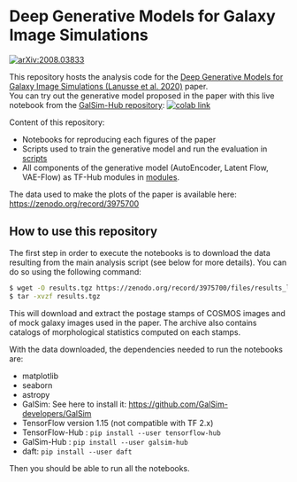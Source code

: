 # Deep Generative Models for Galaxy Image Simulations

[![arXiv:2008.03833](https://img.shields.io/badge/astro--ph.IM-arXiv%3A2008.03833-B31B1B.svg)](https://arxiv.org/abs/2008.03833)

This repository hosts the analysis code for the [Deep Generative Models for Galaxy Image Simulations (Lanusse et al. 2020)](https://arxiv.org/abs/2008.03833)
paper.  
You can try out the generative model proposed in the paper with this live notebook from the [GalSim-Hub repository](https://github.com/McWilliamsCenter/galsim_hub): [![colab link](https://colab.research.google.com/assets/colab-badge.svg)](https://colab.research.google.com/github/McWilliamsCenter/galsim_hub/blob/master/notebooks/GalsimHubDemo.ipynb)

Content of this repository:
  - Notebooks for reproducing each figures of the paper
  - Scripts used to train the generative model and run the evaluation in [scripts](scripts)
  - All components of the generative model (AutoEncoder, Latent Flow,  VAE-Flow)
  as TF-Hub modules in [modules](modules).

The data used to make the plots of the paper is available here: https://zenodo.org/record/3975700

## How to use this repository

The first step in order to execute the notebooks is to download the data resulting
from the main analysis script (see below for more details). You can do so using the
following command:

```bash
$ wget -O results.tgz https://zenodo.org/record/3975700/files/results_lanusse2020.tar.gz?download=1
$ tar -xvzf results.tgz
```

This will download and extract the postage stamps of COSMOS images and of mock
galaxy images used in the paper. The archive also contains catalogs of morphological
statistics computed on each stamps.

With the data downloaded, the dependencies needed to run the notebooks are:
  - matplotlib
  - seaborn
  - astropy
  - GalSim: See here to install it: https://github.com/GalSim-developers/GalSim
  - TensorFlow version 1.15 (not compatible with TF 2.x)
  - TensorFlow-Hub : `pip install --user tensorflow-hub`
  - GalSim-Hub : `pip install --user galsim-hub`
  - daft: `pip install --user daft`

Then you should be able to run all the notebooks.
